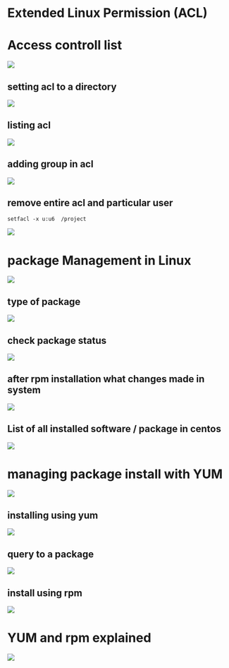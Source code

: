 # Extended Linux Permission (ACL)

# Access controll list 

<img src=acl.png>

## setting acl to a directory 

<img src=aclset.png>

## listing acl 

<img src=listacl.png>

## adding group in acl 

<img src=groupacl.png>

## remove entire acl and particular user

```
setfacl -x u:u6  /project
```

<img src="blankacl.png">


# package Management  in Linux 

<img src="pkg.png">

## type of package

<img src="pkgtype.png">

## check package status 

<img src="pkgcheck.png">

## after rpm installation what changes made in system 

<img src="pkginstallchange.png">

## List of all installed software / package in centos 

<img src="pkglist.png">

# managing package install with YUM 

<img src="yumsearch.png">

## installing using yum

<img src="install.png">

## query to a package 

<img src="pkgquery.png">

## install using rpm

<img src="pkginstall.png">


# YUM and rpm explained


<img src="yumreal.png">

